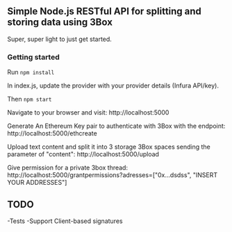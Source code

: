 ## Simple Node.js RESTful API for splitting and storing data using 3Box

Super, super light to just get started.

### Getting started

Run `npm install`

In index.js, update the provider with your provider details (Infura API/key).

Then `npm start`

Navigate to your browser and visit: http://localhost:5000

Generate An Ethereum Key pair to authenticate with 3Box with the endpoint: http://localhost:5000/ethcreate

Upload text content and split it into 3 storage 3Box spaces sending the parameter of "content": http://localhost:5000/upload

Give permission for a private  3box thread: http://localhost:5000/grantpermissions?adresses=["0x...dsdss", "INSERT YOUR ADDRESSES"]


## TODO

-Tests
-Support Client-based signatures
